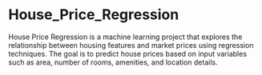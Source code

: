 # House_Price_Regression
House Price Regression is a machine learning project that explores the relationship between housing features and market prices using regression techniques. The goal is to predict house prices based on input variables such as area, number of rooms, amenities, and location details. 
